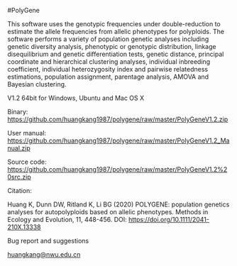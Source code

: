 #PolyGene

This software uses the genotypic frequencies under double-reduction to estimate the allele frequencies from allelic phenotypes for polyploids. The software performs a variety of population genetic analyses including genetic diversity analysis, phenotypic or genotypic distribution, linkage disequilibrium and genetic differentiation tests, genetic distance, principal coordinate and hierarchical clustering analyses, individual inbreeding coefficient, individual heterozygosity index and pairwise relatedness estimations, population assignment, parentage analysis, AMOVA and Bayesian clustering.


V1.2 64bit for Windows, Ubuntu and Mac OS X

Binary: https://github.com/huangkang1987/polygene/raw/master/PolyGeneV1.2.zip

User manual: https://github.com/huangkang1987/polygene/raw/master/PolyGeneV1.2_Manual.zip

Source code: https://github.com/huangkang1987/polygene/raw/master/PolyGeneV1.2%20src.zip


Citation:

Huang K, Dunn DW, Ritland K, Li BG (2020) POLYGENE: population genetics analyses for autopolyploids based on allelic phenotypes. Methods in Ecology and Evolution, 11, 448-456. DOI: https://doi.org/10.1111/2041-210X.13338


Bug report and suggestions

huangkang@nwu.edu.cn
